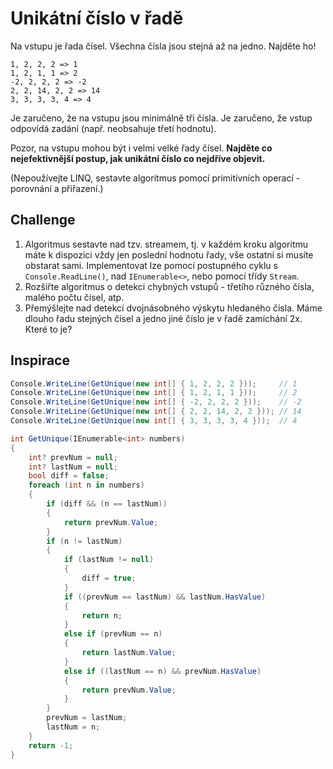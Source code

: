 ﻿# Unikátní číslo v řadě

Na vstupu je řada čísel. Všechna čísla jsou stejná až na jedno. Najděte ho!

```
1, 2, 2, 2 => 1
1, 2, 1, 1 => 2
-2, 2, 2, 2 => -2
2, 2, 14, 2, 2 => 14
3, 3, 3, 3, 4 => 4
```

Je zaručeno, že na vstupu jsou minimálně tři čísla. Je zaručeno, že vstup odpovídá zadání (např. neobsahuje třetí hodnotu).

Pozor, na vstupu mohou být i velmi velké řady čísel. **Najděte co nejefektivnější postup, jak unikátní číslo co nejdříve objevit.**

(Nepoužívejte LINQ, sestavte algoritmus pomocí primitivních operací - porovnání a přiřazení.)

## Challenge
1. Algoritmus sestavte nad tzv. streamem, tj. v každém kroku algoritmu máte k dispozici vždy jen poslední hodnotu řady, vše ostatní si musíte obstarat sami. Implementovat lze pomocí postupného cyklu s `Console.ReadLine()`, nad `IEnumerable<>`, nebo pomocí třídy `Stream`.
2. Rozšiřte algoritmus o detekci chybných vstupů - třetího různého čísla, malého počtu čísel, atp.
3. Přemýšlejte nad detekcí dvojnásobného výskytu hledaného čísla. Máme dlouho řadu stejných čísel a jedno jiné číslo je v řadě zamíchání 2x. Které to je?

## Inspirace
```csharp
Console.WriteLine(GetUnique(new int[] { 1, 2, 2, 2 }));     // 1
Console.WriteLine(GetUnique(new int[] { 1, 2, 1, 1 }));     // 2
Console.WriteLine(GetUnique(new int[] { -2, 2, 2, 2 }));    // -2
Console.WriteLine(GetUnique(new int[] { 2, 2, 14, 2, 2 })); // 14
Console.WriteLine(GetUnique(new int[] { 3, 3, 3, 3, 4 }));  // 4

int GetUnique(IEnumerable<int> numbers)
{
	int? prevNum = null;
	int? lastNum = null;
	bool diff = false;
	foreach (int n in numbers)
	{
		if (diff && (n == lastNum))
		{
			return prevNum.Value;
		}
		if (n != lastNum)
		{
			if (lastNum != null)
			{
				diff = true;
			}
			if ((prevNum == lastNum) && lastNum.HasValue)
			{
				return n;
			}
			else if (prevNum == n)
			{
				return lastNum.Value;
			}
			else if ((lastNum == n) && prevNum.HasValue)
			{
				return prevNum.Value;
			}
		}
		prevNum = lastNum;
		lastNum = n;
	}
	return -1;
}
```

